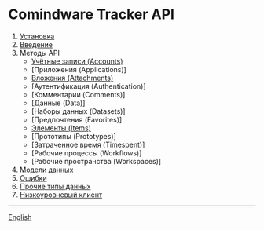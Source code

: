 # Comindware Tracker API

1. [Установка](install.ru.md)
2. [Введение](intro.ru.md)
3. Методы API
   - [Учётные записи (Accounts)](api-account.ru.md)
   - [Приложения (Applications)]
   - [Вложения (Attachments)](api-attachment.ru.md)
   - [Аутентификация (Authentication)]
   - [Комментарии (Comments)]
   - [Данные (Data)]
   - [Наборы данных (Datasets)]
   - [Предпочтения (Favorites)]
   - [Элементы (Items)](api-items.ru.md)
   - [Прототипы (Prototypes)]
   - [Затраченное время (Timespent)]
   - [Рабочие процессы (Workflows)]
   - [Рабочие пространства (Workspaces)]
4. [Модели данных](models.ru.md)
5. [Ошибки](errors.ru.md)
6. [Прочие типы данных](types.ru.md)
7. [Низкоуровневый клиент](client.ru.md)

---

[English](index.en.md)
